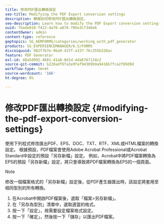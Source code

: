 ```yaml
---
title: 修改PDF匯出轉換設定
seo-title: Modifying the PDF Export conversion settings
description: 瞭解如何修改PDF匯出轉換設定。
seo-description: Learn how to modify the PDF Export conversion settings.
uuid: 7bade010-f422-4a76-a876-705e3cf346e6
contentOwner: admin
content-type: reference
geptopics: SG_AEMFORMS/categories/working_with_pdf_generator
products: SG_EXPERIENCEMANAGER/6.5/FORMS
discoiquuid: 982f7b7e-9ba9-437f-a337-76c355b328ac
feature: PDF Generator
exl-id: 48a5d992-4681-41a8-8d1d-4da6767134c2
source-git-commit: b220adf6fa3e9faf94389b9a9416b7fca2f89d9d
workflow-type: tm+mt
source-wordcount: '166'
ht-degree: 0%

---
```


# 修改PDF匯出轉換設定 {#modifying-the-pdf-export-conversion-settings}

使用下列程式修改匯出PDF、EPS、DOC、TXT、RTF、XML或HTML檔案的轉換設定。 根據預設，PDF檔案會使用Adobe Acrobat Professional或Acrobat Standard中設定的預設「另存新檔」設定。 例如，Acrobat中將PDF檔案轉換為EPS的預設「另存新檔」設定，將只會導致將PDF檔案轉換為EPS的一個頁面。

>[!NOTE]
>
>修改一個檔案格式的「另存新檔」設定後，從PDF產生器匯出時，該設定將套用至相同型別的所有轉換。

1. 在Acrobat中開啟PDF檔案後，選取「檔案>另存新檔」。
1. 在「另存為型別」清單中，選取適當的格式。
1. 按一下「設定」，視需要設定檔案格式設定。
1. 按一下「確定」，然後按一下「儲存」以匯出PDF檔案。

